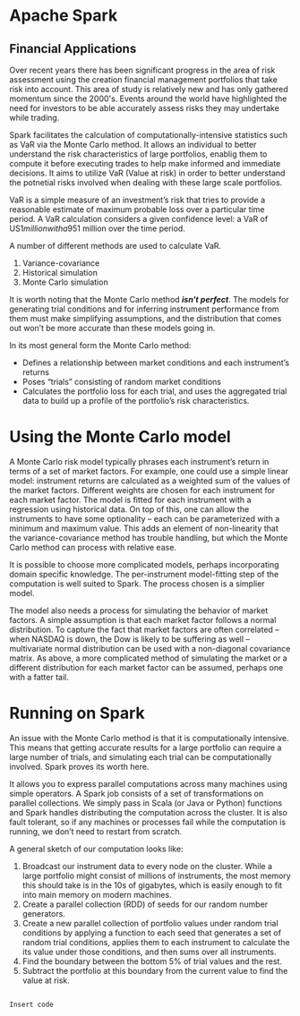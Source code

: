 Apache Spark
=========
Financial Applications
----------
Over recent years there has been significant progress in the area of risk assessment using the creation financial management portfolios that take risk into account.  This area of study is relatively new and has only gathered momentum since the 2000's.  Events around the world have highlighted the need for investors to be able accurately assess risks they may undertake while trading.

Spark facilitates the calculation of computationally-intensive statistics such as VaR via the Monte Carlo method.
It allows an individual to better understand the risk characteristics of large portfolios, enablig them to compute it before executing trades to help make informed and immediate decisions.
It aims to utilize VaR (Value at risk) in order to better understand the potnetial risks involved when dealing with these large scale portfolios.

VaR is a simple measure of an investment’s risk that tries to provide a reasonable estimate of maximum probable loss over a particular time period. A VaR calculation considers a given confidence level: a VaR of US$1 million with a 95% confidence level means that we believe our investment stands only a 5% chance of losing more than US$1 million over the time period.

A number of different methods are used to calculate VaR.

1. Variance-covariance
2. Historical simulation
3. Monte Carlo simulation

It is worth noting that the Monte Carlo method **_isn't perfect_**.  The models for generating trial conditions and for inferring instrument performance from them must make simplifying assumptions, and the distribution that comes out won’t be more accurate than these models going in.

In its most general form the Monte Carlo method:
* Defines a relationship between market conditions and each instrument’s returns
* Poses “trials” consisting of random market conditions
* Calculates the portfolio loss for each trial, and uses the aggregated trial data to build up a profile of the portfolio’s risk characteristics.

# Using the Monte Carlo model

A Monte Carlo risk model typically phrases each instrument’s return in terms of a set of market factors. For example, one could use a simple linear model: instrument returns are calculated as a weighted sum of the values of the market factors. Different weights are chosen for each instrument for each market factor. The model is fitted for each instrument with a regression using historical data. On top of this, one can allow the instruments to have some optionality – each can be parameterized with a minimum and maximum value. This adds an element of non-linearity that the variance-covariance method has trouble handling, but which the Monte Carlo method can process with relative ease.

It is possible to choose more complicated models, perhaps incorporating domain specific knowledge.  The per-instrument model-fitting step of the computation is well suited to Spark.  The process chosen is a simplier model.

The model also needs a process for simulating the behavior of market factors. A simple assumption is that each market factor follows a normal distribution. To capture the fact that market factors are often correlated – when NASDAQ is down, the Dow is likely to be suffering as well – multivariate normal distribution can be used with a non-diagonal covariance matrix. As above, a more complicated method of simulating the market or a different distribution for each market factor can be assumed, perhaps one with a fatter tail.

# Running on Spark

An issue with the Monte Carlo method is that it is computationally intensive. This means that getting accurate results for a large portfolio can require a large number of trials, and simulating each trial can be computationally involved. Spark proves its worth here.

It allows you to express parallel computations across many machines using simple operators. A Spark job consists of a set of transformations on parallel collections. We simply pass in Scala (or Java or Python) functions and Spark handles distributing the computation across the cluster.  It is also fault tolerant, so if any machines or processes fail while the computation is running, we don’t need to restart from scratch.

A general sketch of our computation looks like:

1. Broadcast our instrument data to every node on the cluster. While a large portfolio might consist of millions of instruments, the most memory this should take is in the 10s of gigabytes, which is easily enough to fit into main memory on modern machines.
2. Create a parallel collection (RDD) of seeds for our random number generators.
3. Create a new parallel collection of portfolio values under random trial conditions by applying a function to each seed that generates a set of random trial conditions, applies them to each instrument to calculate the its value under those conditions, and then sums over all instruments.
4. Find the boundary between the bottom 5% of trial values and the rest.
5. Subtract the portfolio at this boundary from the current value to find the value at risk.


<pre><code>
Insert code

</code></pre>
